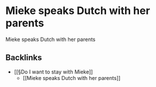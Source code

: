 # Mieke speaks Dutch with her parents
Mieke speaks Dutch with her parents

## Backlinks
* [[§Do I want to stay with Mieke]]
	* [[Mieke speaks Dutch with her parents]]

<!-- #Life -->

<!-- {BearID:EC1BB03F-001C-47D8-8186-FC39657B91BE-15756-0000130412FC3AD5} -->
